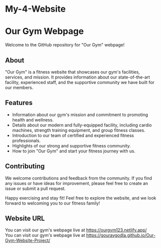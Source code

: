 # My-4-Website
# Our Gym Webpage

Welcome to the GitHub repository for "Our Gym" webpage!

## About

"Our Gym" is a fitness website that showcases our gym's facilities, services, and mission. It provides information about our state-of-the-art facility, experienced staff, and the supportive community we have built for our members.

## Features

- Information about our gym's mission and commitment to promoting health and wellness.
- Details about our modern and fully-equipped facility, including cardio machines, strength training equipment, and group fitness classes.
- Introduction to our team of certified and experienced fitness professionals.
- Highlights of our strong and supportive fitness community.
- How to join "Our Gym" and start your fitness journey with us.


## Contributing

We welcome contributions and feedback from the community. If you find any issues or have ideas for improvement, please feel free to create an issue or submit a pull request.

Happy exercising and stay fit!
Feel free to explore the website, and we look forward to welcoming you to our fitness family!


## Website URL

You can visit our gym's webpage live at   https://ourgym123.netlify.app/
<br>
You can visit our gym's webpage live at  https://gouravgodla.github.io/Our-Gym-Website-Project/

